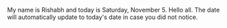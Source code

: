 My name is Rishabh and today is Saturday, November 5. Hello all. The date will automatically update to today's date in case you did not notice.
